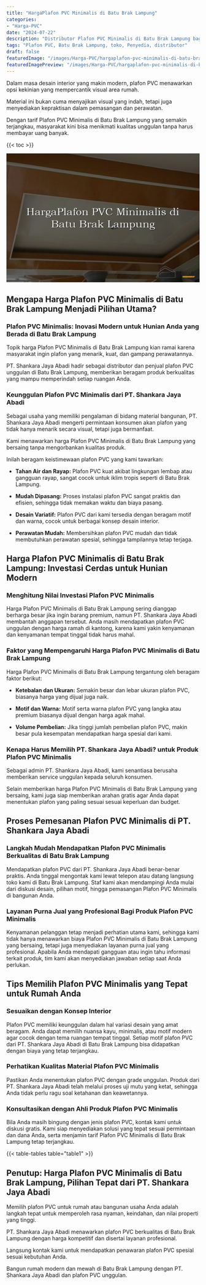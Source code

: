```yaml
---
title: "HargaPlafon PVC Minimalis di Batu Brak Lampung"
categories:
- "Harga-PVC"
date: "2024-07-22"
description: "Distributor Plafon PVC Minimalis di Batu Brak Lampung bagi hunian, perkantoran, dan gerai. Material unggulan, variasi motif, pilihan warna elegan, beserta layanan instalasi oleh tenaga ahli ahli dan garansi resmi!|Servis penyediaan Plafon PVC Minimalis di Batu Brak Lampung untuk kebutuhan hunian, kantor, maupun gerai, dengan material berkualitas dan penempatan oleh teknisi berpengalaman dan kepastian resmi.|Pilihan Plafon PVC Minimalis di Batu Brak Lampung yang terpercaya bagi tempat tinggal, kantor, dan toko, dengan produk terbaik dan pemasangan oleh tim profesional dan jaminan resmi.|Penyediaan Plafon PVC Minimalis di Batu Brak Lampung bagi tempat tinggal, office, dan ritel, dengan produk unggulan dan penempatan oleh tenaga ahli profesional, dilengkapi beserta kepastian resmi.}"
tags: "Plafon PVC, Batu Brak Lampung, toko, Penyedia, distributor"
draft: false
featuredImage: "/images/Harga-PVC/hargaplafon-pvc-minimalis-di-batu-brak-lampung.png"
featuredImagePreview: "/images/Harga-PVC/hargaplafon-pvc-minimalis-di-batu-brak-lampung.png"
---
```


Dalam masa desain interior yang makin modern, plafon PVC menawarkan opsi kekinian yang mempercantik visual area rumah.

Material ini bukan cuma menyajikan visual yang indah, tetapi juga menyediakan kepraktisan dalam pemasangan dan perawatan.

Dengan tarif Plafon PVC Minimalis di Batu Brak Lampung yang semakin terjangkau, masyarakat kini bisa menikmati kualitas unggulan tanpa harus membayar uang banyak.

{{< toc >}}

![HargaPlafon PVC Minimalis di Batu Brak Lampung](/images/Harga-PVC/HargaPlafon-PVC-Minimalis-di-Batu-Brak-Lampung.png)

## Mengapa Harga Plafon PVC Minimalis di Batu Brak Lampung Menjadi Pilihan Utama?

### Plafon PVC Minimalis: Inovasi Modern untuk Hunian Anda yang Berada di Batu Brak Lampung

Topik harga Plafon PVC Minimalis di Batu Brak Lampung kian ramai karena masyarakat ingin plafon yang menarik, kuat, dan gampang perawatannya.

PT. Shankara Jaya Abadi hadir sebagai distributor dan penjual plafon PVC unggulan di Batu Brak Lampung, memberikan beragam produk berkualitas yang mampu memperindah setiap ruangan Anda.

### Keunggulan Plafon PVC Minimalis dari PT. Shankara Jaya Abadi

Sebagai usaha yang memiliki pengalaman di bidang material bangunan, PT. Shankara Jaya Abadi mengerti permintaan konsumen akan plafon yang tidak hanya menarik secara visual, tetapi juga bermanfaat.

Kami menawarkan harga Plafon PVC Minimalis di Batu Brak Lampung yang bersaing tanpa mengorbankan kualitas produk.

Inilah beragam keistimewaan plafon PVC yang kami tawarkan:

- **Tahan Air dan Rayap:** Plafon PVC kuat akibat lingkungan lembap atau gangguan rayap, sangat cocok untuk iklim tropis seperti di Batu Brak Lampung.

- **Mudah Dipasang:** Proses instalasi plafon PVC sangat praktis dan efisien, sehingga tidak memakan waktu dan biaya pasang.

- **Desain Variatif:** Plafon PVC dari kami tersedia dengan beragam motif dan warna, cocok untuk berbagai konsep desain interior.

- **Perawatan Mudah:** Membersihkan plafon PVC mudah dan tidak membutuhkan perawatan spesial, sehingga tampilannya tetap terjaga.

## Harga Plafon PVC Minimalis di Batu Brak Lampung: Investasi Cerdas untuk Hunian Modern

### Menghitung Nilai Investasi Plafon PVC Minimalis

Harga Plafon PVC Minimalis di Batu Brak Lampung sering dianggap berharga besar jika ingin barang premium, namun PT. Shankara Jaya Abadi membantah anggapan tersebut. Anda masih mendapatkan plafon PVC unggulan dengan harga ramah di kantong, karena kami yakin kenyamanan dan kenyamanan tempat tinggal tidak harus mahal.

### Faktor yang Mempengaruhi Harga Plafon PVC Minimalis di Batu Brak Lampung

Harga Plafon PVC Minimalis di Batu Brak Lampung tergantung oleh beragam faktor berikut:

- **Ketebalan dan Ukuran:** Semakin besar dan lebar ukuran plafon PVC, biasanya harga yang dijual juga naik.

- **Motif dan Warna:** Motif serta warna plafon PVC yang langka atau premium biasanya dijual dengan harga agak mahal.

- **Volume Pembelian:** Jika tinggi jumlah pembelian plafon PVC, makin besar pula kesempatan mendapatkan harga spesial dari kami.

### Kenapa Harus Memilih PT. Shankara Jaya Abadi? untuk Produk Plafon PVC Minimalis

Sebagai admin PT. Shankara Jaya Abadi, kami senantiasa berusaha memberikan service unggulan kepada seluruh konsumen.

Selain memberikan harga Plafon PVC Minimalis di Batu Brak Lampung yang bersaing, kami juga siap memberikan arahan gratis agar Anda dapat menentukan plafon yang paling sesuai sesuai keperluan dan budget.

## Proses Pemesanan Plafon PVC Minimalis di PT. Shankara Jaya Abadi

### Langkah Mudah Mendapatkan Plafon PVC Minimalis Berkualitas di Batu Brak Lampung

Mendapatkan plafon PVC dari PT. Shankara Jaya Abadi benar-benar praktis. Anda tinggal mengontak kami lewat telepon atau datang langsung toko kami di Batu Brak Lampung. Staf kami akan mendampingi Anda mulai dari diskusi desain, pilihan motif, hingga pemasangan Plafon PVC Minimalis di bangunan Anda.

### Layanan Purna Jual yang Profesional Bagi Produk Plafon PVC Minimalis

Kenyamanan pelanggan tetap menjadi perhatian utama kami, sehingga kami tidak hanya menawarkan biaya Plafon PVC Minimalis di Batu Brak Lampung yang bersaing, tetapi juga menyediakan layanan purna jual yang profesional. Apabila Anda mendapati gangguan atau ingin tahu informasi terkait produk, tim kami akan menyediakan jawaban setiap saat Anda perlukan.

## Tips Memilih Plafon PVC Minimalis yang Tepat untuk Rumah Anda

### Sesuaikan dengan Konsep Interior

Plafon PVC memiliki keunggulan dalam hal variasi desain yang amat beragam. Anda dapat memilih nuansa kayu, minimalis, atau motif modern agar cocok dengan tema ruangan tempat tinggal. Setiap motif plafon PVC dari PT. Shankara Jaya Abadi di Batu Brak Lampung bisa didapatkan dengan biaya yang tetap terjangkau.

### Perhatikan Kualitas Material Plafon PVC Minimalis

Pastikan Anda menentukan plafon PVC dengan grade unggulan. Produk dari PT. Shankara Jaya Abadi telah melalui proses uji mutu yang ketat, sehingga Anda tidak perlu ragu soal ketahanan dan keawetannya.

### Konsultasikan dengan Ahli Produk Plafon PVC Minimalis

Bila Anda masih bingung dengan jenis plafon PVC, kontak kami untuk diskusi gratis. Kami siap menyediakan solusi yang tepat sesuai permintaan dan dana Anda, serta menjamin tarif Plafon PVC Minimalis di Batu Brak Lampung tetap terjangkau.

{{< table-tables table="table1" >}}

## Penutup: Harga Plafon PVC Minimalis di Batu Brak Lampung, Pilihan Tepat dari PT. Shankara Jaya Abadi

Memilih plafon PVC untuk rumah atau bangunan usaha Anda adalah langkah tepat untuk memperoleh rasa nyaman, keindahan, dan nilai properti yang tinggi.

PT. Shankara Jaya Abadi menawarkan plafon PVC berkualitas di Batu Brak Lampung dengan harga kompetitif dan disertai layanan profesional.

Langsung kontak kami untuk mendapatkan penawaran plafon PVC spesial sesuai kebutuhan Anda.

Bangun rumah modern dan mewah di Batu Brak Lampung dengan PT. Shankara Jaya Abadi dan plafon PVC unggulan.
